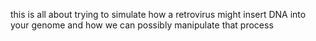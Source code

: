 this is all about trying to simulate how a retrovirus might insert DNA into your genome and how we can possibly manipulate that process
